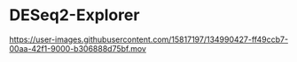 # DESeq2-Explorer


https://user-images.githubusercontent.com/15817197/134990427-ff49ccb7-00aa-42f1-9000-b306888d75bf.mov




